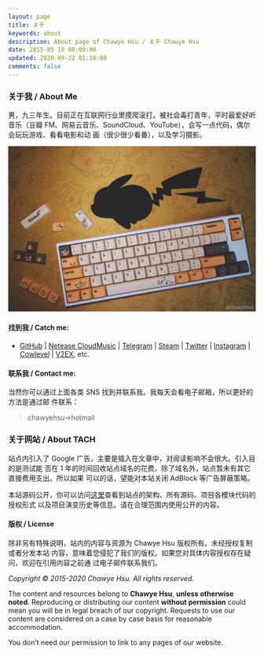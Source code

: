 ```yaml
---
layout: page
title: 关于
keywords: about
description: About page of Chawye Hsu / 关于 Chawye Hsu
date: 2015-05-18 00:00:00
updated: 2020-09-22 01:10:00
comments: false
---
```


### 关于我 / About Me

男，九三年生。目前正在互联网行业里摸爬滚打。被社会毒打青年，平时最爱好听音乐（豆瓣
FM、网易云音乐、SoundCloud、YouTube），会写一点代码，偶尔会玩玩游戏、看看电影和动
画（很少很少看番），以及学习摄影。

![我的生产力工具：Leopold fc660m](./_assets/uploads/2019/07/20190720001.jpg)

#### 找到我 / Catch me:

- [GitHub] | [Netease CloudMusic] | [Telegram] | [Steam] | [Twitter] |
  [Instagram] | [Cowlevel] | [V2EX], etc.

#### 联系我 / Contact me:

当然你可以通过上面各类 SNS 找到并联系我。我每天会看电子邮箱，所以更好的方法是通过邮
件联系：

> chawyehsu->hotmail

### 关于网站 / About TACH

站点内引入了 Google 广告，主要是插入在文章中，对阅读影响不会很大。引入目的是测试能
否在 1 年的时间回收站点域名的花费。除了域名外，站点暂未有其它直接费用支出。所以如果
可以的话，望能对本站关闭 AdBlock 等广告屏蔽策略。

本站源码公开，你可以访问[这里]查看到站点的架构、所有源码、项目各模块代码的授权形式
以及项目演变历史等信息。请在合理范围内使用公开的内容。

#### 版权 / License

除非另有特殊说明，站内的内容与资源为 Chawye Hsu 版权所有。未经授权复制或者分发本站
内容，意味着您侵犯了我们的版权。如果您对具体内容授权存在疑问，欢迎在引用内容之前通
过电子邮件联系我们。

*Copyright © 2015-2020 Chawye Hsu. All rights reserved.*

The content and resources belong to **Chawye Hsu**, **unless otherwise noted**.
Reproducing or distributing our content **without permission** could mean you will
be in legal breach of our copyright. Requests to use our content are considered
on a case by case basis for reasonable accommodation.

You don’t need our permission to link to any pages of our website.


[GitHub]: https://github.com/chawyehsu
[Netease CloudMusic]: http://music.163.com/#/user/home?id=35631431
[Telegram]: https://t.me/s/chawyehsu
[Steam]: https://steamcommunity.com/profiles/76561198139243084
[Twitter]: https://twitter.com/chawyehsu
[Instagram]: https://www.instagram.com/chawyehsu
[Cowlevel]: https://cowlevel.net/people/h404bi
[V2EX]: https://www.v2ex.com/member/h404bi
[这里]: https://github.com/chawyehsu/www.h404bi.com
